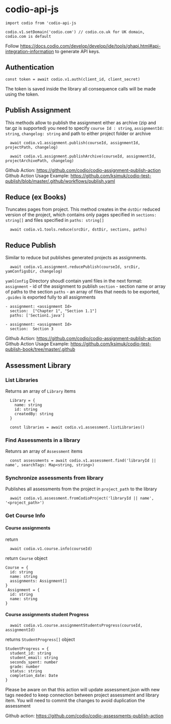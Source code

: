 # codio-api-js
```
import codio from 'codio-api-js

codio.v1.setDomain('codio.com') // codio.co.uk for UK domain, codio.com is default
```

Follow https://docs.codio.com/develop/develop/ide/tools/ghapi.html#api-integration-information to generate
API keys.

## Authentication
```
const token = await codio.v1.auth(client_id, client_secret)
```

The token is saved inside the library all consequence calls will be made using the token.


## Publish Assignment
This methods allow to publish the assignment either as archive (zip and tar.gz is supported)
you need to specify `course Id : string`, `assignmentId: string`, `changelog: string` and path to either project folder or archive
```
  await codio.v1.assignment.publish(courseId, assignmentId, projectPath, changelog)

  await codio.v1.assignment.publishArchive(courseId, assignmentId, projectArchivePath, changelog)

```

Github Action: https://github.com/codio/codio-assignment-publish-action
Github Action Usage Example: https://github.com/ksimuk/codio-test-publish/blob/master/.github/workflows/publish.yaml

## Reduce (ex Books)
Truncates pages from project. This method creates in the `dstDir` reduced version of the project, 
which contains only pages specified in `sections: string[]` and files specified in `paths: string[]`
```
  await codio.v1.tools.reduce(srcDir, dstDir, sections, paths)
```

## Reduce Publish
Similar to reduce but publishes generated projects as assignments.
```
  await codio.v1.assignment.reducePublish(courseId, srcDir, yamConfigsDir, changelog)
```
`yamlConfig` Directory shoudl contain yaml files in the next format:
`assignment` - id of the assignment to publish
`section` - section name or array of paths to the section
`paths` - an array of files that needs to be exported, `.guides` is exported fully to all assignments

```
- assignment: <assignment Id>
  section:  ["Chapter 1", "Section 1.1"]
  paths: ['Section1.java'] 
  
- assignment: <assignment Id>
  section:  Section 3

```

Github Action: https://github.com/codio/codio-assignment-publish-action
Github Action Usage Example: https://github.com/ksimuk/codio-test-publish-book/tree/master/.github

## Assessment Library

### List Libraries

Returns an array of `Library` items
```
  Library = {
    name: string
    id: string
    createdBy: string
  }

  const libraries = await codio.v1.assessment.listLibraries()
```

### Find Assessments in a library

Retunrs an array of `Assessment` items
```
  const assessments = await codio.v1.assessment.find('libraryId || name', searchTags: Map<string, string>)
```

### Synchronize assessments from library

Publishes all assessments from the project in `project_path` to the library
```
  await codio.v1.assessment.fromCodioProject('libraryId || name', '<project_path>')
```

### Get Course Info

#### Course assignments

return 

```
  await codio.v1.course.info(courseId)
```
return `Course` object
```
Course = {
  id: string
  name: string
  assignments: Assignment[] 
}
 Assignment = {
  id: string
  name: string
}
```
#### Course assignments student Progress

```
  await codio.v1.course.assignmentStudentsProgress(courseId, assignmentId)
```
returns `StudentProgress[]` object 
```
StudentProgress = {
  student_id: string
  student_email: string
  seconds_spent: number
  grade: number
  status: string
  completion_date: Date
}
```

Please be aware on that this action will update assessment.json with new tags 
needed to keep connection between project assessment and library item. You will 
need to commit the changes to avoid duplication the assessment

Github action: https://github.com/codio/codio-assessments-publish-action
